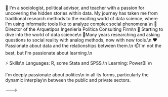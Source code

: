 👋 I'm a sociologist, political advisor, and teacher with a passion for uncovering the hidden stories within data.  My journey has taken me from traditional research methods to the exciting world of data science, where I'm using informatic tools like to analyze complex social phenomena.\n
 👀  Director of the Arquetipos Ingeniería Política Consulting Firm\n
💪 Starting to dive into the world of data science\n
🌱Many years researching and asking questions to social reality with analog methods, now with new tools.\n
❤️ Passionate about data and the relationships between them.\n
📫I'm not the best, but I'm passionate about learning.\n

⚡️ Skills\n
Languages: R, some Stata and SPSS.\n
Learning: PowerBi \n

I'm deeply passionate about politics\n
in all its forms, particularly the dynamic interplay\n
between the public and private sectors. 


--->
